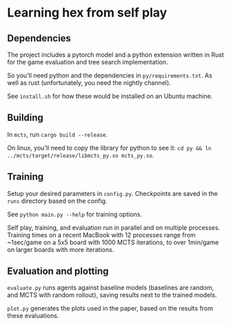 # Learning hex from self play

## Dependencies

The project includes a pytorch model and a python extension written in Rust for the game evaluation and tree search implementation.

So you'll need python and the dependencies in `py/requirements.txt`. As well as rust (unfortunately, you need the nightly channel).

See `install.sh` for how these would be installed on an Ubuntu machine.

## Building

In `mcts`, run `cargo build --release`.

On linux, you'll need to copy the library for python to see it: `cd py && ln ../mcts/target/release/libmcts_py.so mcts_py.so`.

## Training

Setup your desired parameters in `config.py`. Checkpoints are saved in the `runs` directory based on the config.

See `python main.py --help` for training options.

Self play, training, and evaluation run in parallel and on multiple processes. Training times on a recent MacBook with 12 processes range from ~1sec/game on a 5x5 board with 1000 MCTS iterations, to over 1min/game on larger boards with more iterations.

## Evaluation and plotting

`evaluate.py` runs agents against baseline models (baselines are random, and MCTS with random rollout), saving results next to the trained models.

`plot.py` generates the plots used in the paper, based on the results from these evaluations.

